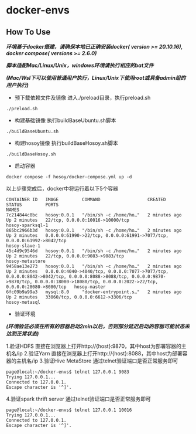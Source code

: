 # docker-envs

## How To Use

***环境基于docker搭建，请确保本地已正确安装docker( version >= 20.10.16), docker compose( versions >= 2.6.0)***

***脚本适配Mac/Linux/Unix，windows环境请执行相应的bat文件***

***(Mac/Wsl下可以使用普通用户执行，Linux/Unix下使用root或具备admin组的用户执行)***

- 预下载依赖文件及镜像
进入./preload目录，执行preload.sh
```shell
./preload.sh
```
- 构建基础镜像
执行buildBaseUbuntu.sh脚本
```shell
./buildBaseUbuntu.sh
```
- 构建hosoy镜像
执行buildBaseHosoy.sh脚本
```shell
./buildBaseHosoy.sh
```
- 启动容器
```shell
docker compose -f hosoy/docker-compose.yml up -d
```
以上步骤完成后，docker中将运行着以下5个容器
```shell
CONTAINER ID   IMAGE         COMMAND                  CREATED         STATUS         PORTS                                                                                                                                                                                             NAMES
7c214844c8bc   hosoy:0.0.1   "/bin/sh -c /home/ho…"   2 minutes ago   Up 2 minutes   22/tcp, 0.0.0.0:10016->10000/tcp                                                                                                                                                                  hosoy-sparksql-1
865bc2966b3d   hosoy:0.0.1   "/bin/sh -c /home/ho…"   2 minutes ago   Up 2 minutes   0.0.0.0:61990->22/tcp, 0.0.0.0:61991->7077/tcp, 0.0.0.0:61992->8042/tcp                                                                                                                           hosoy-slave-1
45c4d9c9546d   hosoy:0.0.1   "/bin/sh -c /home/ho…"   2 minutes ago   Up 2 minutes   22/tcp, 0.0.0.0:9083->9083/tcp                                                                                                                                                                    hosoy-metastore
9458ae13e273   hosoy:0.0.1   "/bin/sh -c /home/ho…"   2 minutes ago   Up 2 minutes   0.0.0.0:4040->4040/tcp, 0.0.0.0:7077->7077/tcp, 0.0.0.0:8042->8042/tcp, 0.0.0.0:8088->8088/tcp, 0.0.0.0:9870->9870/tcp, 0.0.0.0:18080->18080/tcp, 0.0.0.0:2022->22/tcp, 0.0.0.0:28080->8080/tcp   hosoy-master
6fc09b9a99a3   mysql:8.0     "docker-entrypoint.s…"   2 minutes ago   Up 2 minutes   33060/tcp, 0.0.0.0:6612->3306/tcp                                                                                                                                                                 hosoy-metasql
```
- 验证环境

***(环境验证必须在所有的容器启动2min以后，否则部分延迟启动的容器可能状态未达到正常状态)***

1.验证HDFS
直接在浏览器上打开http://{host}:9870，其中host为部署容器的主机名/ip
2.验证Yarn
直接在浏览器上打开http://{host}:8088，其中host为部署容器的主机名/ip
3.验证Hive MetaStore
通过telnet验证端口是否正常服务即可
```shell
page@local:~/docker-envs$ telnet 127.0.0.1 9083
Trying 127.0.0.1...
Connected to 127.0.0.1.
Escape character is '^]'.
```
4.验证spark thrift server
通过telnet验证端口是否正常服务即可
```shell
page@local:~/docker-envs$ telnet 127.0.0.1 10016
Trying 127.0.0.1...
Connected to 127.0.0.1.
Escape character is '^]'.
```